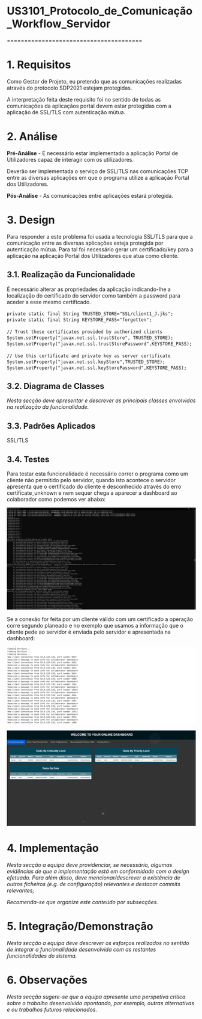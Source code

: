 # US3101_Protocolo_de_Comunicação_Workflow_Servidor
=======================================


# 1. Requisitos

Como Gestor de Projeto, eu pretendo que as comunicações realizadas através do protocolo SDP2021 estejam protegidas.

A interpretação feita deste requisito foi no sentido de todas as comunicações da aplicaçãos portal devem estar protegidas com a aplicação de SSL/TLS com autenticação mútua.

# 2. Análise

**Pré-Análise** - É necessário estar implementado a aplicação Portal de Utilizadores capaz de interagir com os utilizadores.

Deverão ser implementada o serviço de SSL/TLS nas comunicações TCP entre as diversas aplicações em que o programa utilize a aplicação Portal dos Utilizadores.

**Pós-Análise** - As comunicações entre aplicações estará protegida.
# 3. Design

Para responder a este problema foi usada a tecnologia SSL/TLS para que a comunicação entre as diversas aplicações esteja protegida por autenticação mútua. Para tal foi necessário gerar um certificado/key para a aplicação na aplicação Portal dos Utilizadores que atua como cliente.

## 3.1. Realização da Funcionalidade

É necessário alterar as propriedades da aplicação indicando-lhe a localização do certificado do servidor como também a password para aceder a esse mesmo certificado.

	private static final String TRUSTED_STORE="SSL/client1_J.jks";
	private static final String KEYSTORE_PASS="forgotten";

	// Trust these certificates provided by authorized clients
  	System.setProperty("javax.net.ssl.trustStore", TRUSTED_STORE);
  	System.setProperty("javax.net.ssl.trustStorePassword",KEYSTORE_PASS);

  	// Use this certificate and private key as server certificate
  	System.setProperty("javax.net.ssl.keyStore",TRUSTED_STORE);
  	System.setProperty("javax.net.ssl.keyStorePassword",KEYSTORE_PASS);

## 3.2. Diagrama de Classes

*Nesta secção deve apresentar e descrever as principais classes envolvidas na realização da funcionalidade.*

## 3.3. Padrões Aplicados

SSL/TLS

## 3.4. Testes
Para testar esta funcionalidade é necessário correr o programa como um cliente não permitido pelo servidor, quando isto acontece o servidor apresenta que o certificado do cliente é desconhecido através do erro certificate_unknown e nem sequer chega a aparecer a dashboard ao colaborador como podemos ver abaixo:

![SSL](SSL.png)

Se a conexão for feita por um cliente válido com um certificado a operação corre segundo planeado e no exemplo que usamos a informação que o cliente pede ao servidor é enviada pelo servidor e apresentada na dashboard:

![server](server.png)

![dashboard](dashboard.png)
# 4. Implementação

*Nesta secção a equipa deve providenciar, se necessário, algumas evidências de que a implementação está em conformidade com o design efetuado. Para além disso, deve mencionar/descrever a existência de outros ficheiros (e.g. de configuração) relevantes e destacar commits relevantes;*

*Recomenda-se que organize este conteúdo por subsecções.*

# 5. Integração/Demonstração

*Nesta secção a equipa deve descrever os esforços realizados no sentido de integrar a funcionalidade desenvolvida com as restantes funcionalidades do sistema.*

# 6. Observações

*Nesta secção sugere-se que a equipa apresente uma perspetiva critica sobre o trabalho desenvolvido apontando, por exemplo, outras alternativas e ou trabalhos futuros relacionados.*
